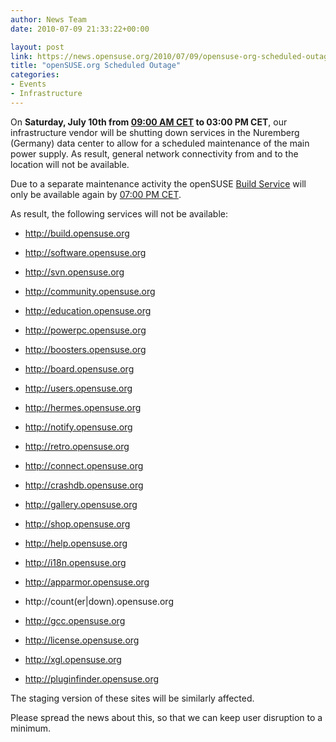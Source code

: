 ```yaml
---
author: News Team
date: 2010-07-09 21:33:22+00:00

layout: post
link: https://news.opensuse.org/2010/07/09/opensuse-org-scheduled-outage-2/
title: "openSUSE.org Scheduled Outage"
categories:
- Events
- Infrastructure
---
```

On **Saturday, July 10th from [09:00 AM CET](http://www.worldtimeserver.com/convert_time_in_UTC.aspx?y=2010&mo=07&d=10&h=7&mn=00) to 03:00 PM CET**, our infrastructure vendor will be shutting down services in the Nuremberg (Germany) data center to allow for a scheduled maintenance of the main power supply. As result, general network connectivity from and to the location will not be available.

Due to a separate maintenance activity the openSUSE [Build Service](http://en.opensuse.org/Build_Service) will only be available again by [07:00 PM CET](http://www.worldtimeserver.com/convert_time_in_UTC.aspx?y=2010&mo=07&d=10&h=17&mn=00).

As result, the following services will not be available:

* http://build.opensuse.org
* http://software.opensuse.org

* http://svn.opensuse.org
* http://community.opensuse.org
* http://education.opensuse.org
* http://powerpc.opensuse.org
* http://boosters.opensuse.org
* http://board.opensuse.org
* http://users.opensuse.org
* http://hermes.opensuse.org
* http://notify.opensuse.org
* http://retro.opensuse.org
* http://connect.opensuse.org
* http://crashdb.opensuse.org
* http://gallery.opensuse.org
* http://shop.opensuse.org
* http://help.opensuse.org
* http://i18n.opensuse.org
* http://apparmor.opensuse.org
* http://count(er|down).opensuse.org
* http://gcc.opensuse.org
* http://license.opensuse.org
* http://xgl.opensuse.org
* http://pluginfinder.opensuse.org

The staging version of these sites will be similarly affected.

Please spread the news about this, so that we can keep user disruption to a minimum.		
